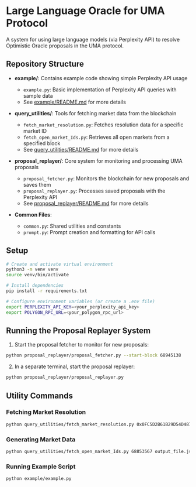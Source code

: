 # Large Language Oracle for UMA Protocol

A system for using large language models (via Perplexity API) to resolve Optimistic Oracle proposals in the UMA protocol.

## Repository Structure

- **example/**: Contains example code showing simple Perplexity API usage
  - `example.py`: Basic implementation of Perplexity API queries with sample data
  - See [example/README.md](example/README.md) for more details

- **query_utilities/**: Tools for fetching market data from the blockchain
  - `fetch_market_resolution.py`: Fetches resolution data for a specific market ID
  - `fetch_open_market_Ids.py`: Retrieves all open markets from a specified block
  - See [query_utilities/README.md](query_utilities/README.md) for more details

- **proposal_replayer/**: Core system for monitoring and processing UMA proposals
  - `proposal_fetcher.py`: Monitors the blockchain for new proposals and saves them
  - `proposal_replayer.py`: Processes saved proposals with the Perplexity API
  - See [proposal_replayer/README.md](proposal_replayer/README.md) for more details

- **Common Files**:
  - `common.py`: Shared utilities and constants
  - `prompt.py`: Prompt creation and formatting for API calls

## Setup

```bash
# Create and activate virtual environment
python3 -m venv venv
source venv/bin/activate

# Install dependencies
pip install -r requirements.txt

# Configure environment variables (or create a .env file)
export PERPLEXITY_API_KEY=<your_perplexity_api_key>
export POLYGON_RPC_URL=<your_polygon_rpc_url>
```

## Running the Proposal Replayer System

1. Start the proposal fetcher to monitor for new proposals:
```bash
python proposal_replayer/proposal_fetcher.py --start-block 68945138
```

2. In a separate terminal, start the proposal replayer:
```bash
python proposal_replayer/proposal_replayer.py
```

## Utility Commands

### Fetching Market Resolution
```bash
python query_utilities/fetch_market_resolution.py 0x0FC5D2B61B29D54D487ACBC27E9694CEF303A9891433925E282742B1DBA4F399
```

### Generating Market Data
```bash
python query_utilities/fetch_open_market_Ids.py 68853567 output_file.json
```

### Running Example Script
```bash
python example/example.py
```